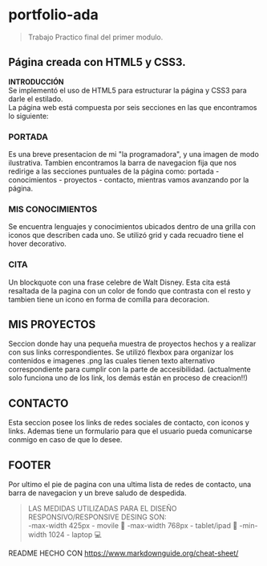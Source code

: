 # portfolio-ada

> Trabajo Practico final del primer modulo.

## Página creada con HTML5 y CSS3.
**INTRODUCCIÓN**   
Se implementó el uso de HTML5 para estructurar la página y CSS3 para darle el estilado.    
La página web está compuesta por seis secciones en las que encontramos lo siguiente:       
### PORTADA
Es una breve presentacion de mi "la programadora", y una imagen de modo ilustrativa.
Tambien encontramos la barra de navegacion fija que nos redirige a las secciones puntuales de la página como: portada - conocimientos - proyectos - contacto, mientras vamos avanzando por la página.    
### MIS CONOCIMIENTOS
Se encuentra lenguajes y conocimientos ubicados dentro de una grilla con iconos que describen cada uno. Se utilizó grid y cada recuadro tiene el hover decorativo.    
### CITA
Un blockquote con una frase celebre de Walt Disney. Esta cita está resaltada de la pagina con un color de fondo que contrasta con el resto y tambien tiene un icono en forma de comilla para decoracion.
## MIS PROYECTOS
Seccion donde hay una pequeña muestra de proyectos hechos y a realizar con sus links correspondientes.
Se utilizó flexbox para organizar los contenidos e imagenes .png las cuales tienen texto alternativo correspondiente para cumplir con la parte de accesibilidad. (actualmente solo funciona uno de los link, los demás están en proceso de creacion!!)
## CONTACTO
Esta seccion posee los links de redes sociales de contacto, con iconos y links. Ademas tiene un formulario para que el usuario pueda comunicarse conmigo en caso de que lo desee.
## FOOTER
Por ultimo el pie de pagina con una ultima lista de redes de contacto, una barra de navegacion y un breve saludo de despedida.    

>LAS MEDIDAS UTILIZADAS PARA EL DISEÑO RESPONSIVO/RESPONSIVE DESING SON:    
-max-width 425px - movile 📱
-max-width 768px - tablet/ipad 📱
-min-width 1024 - laptop 💻




































README HECHO CON https://www.markdownguide.org/cheat-sheet/
